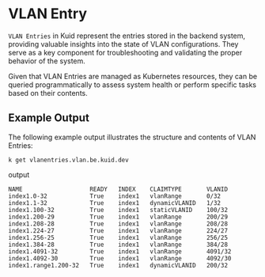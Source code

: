# VLAN Entry

`VLAN Entries` in Kuid represent the entries stored in the backend system, providing valuable insights into the state of VLAN configurations. They serve as a key component for troubleshooting and validating the proper behavior of the system.

Given that VLAN Entries are managed as Kubernetes resources, they can be queried programmatically to assess system health or perform specific tasks based on their contents.

## Example Output

The following example output illustrates the structure and contents of VLAN Entries:

```
k get vlanentries.vlan.be.kuid.dev
```

output

```
NAME                   READY   INDEX    CLAIMTYPE       VLANID
index1.0-32            True    index1   vlanRange       0/32
index1.1-32            True    index1   dynamicVLANID   1/32
index1.100-32          True    index1   staticVLANID    100/32
index1.200-29          True    index1   vlanRange       200/29
index1.208-28          True    index1   vlanRange       208/28
index1.224-27          True    index1   vlanRange       224/27
index1.256-25          True    index1   vlanRange       256/25
index1.384-28          True    index1   vlanRange       384/28
index1.4091-32         True    index1   vlanRange       4091/32
index1.4092-30         True    index1   vlanRange       4092/30
index1.range1.200-32   True    index1   dynamicVLANID   200/32
```